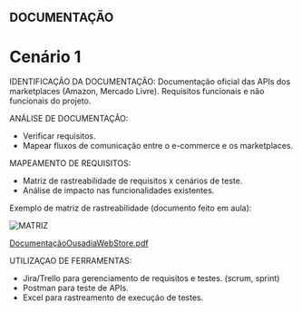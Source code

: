 ## DOCUMENTAÇÃO
<html>
    <head>
    <h1>Cenário 1 </h1> </head>
    <body> 
    IDENTIFICAÇÃO DA DOCUMENTAÇÃO: 
     Documentação oficial das APIs dos marketplaces (Amazon, Mercado Livre).
     Requisitos funcionais e não funcionais do projeto.
    

ANÁLISE DE DOCUMENTAÇÃO:
- Verificar requisitos.
- Mapear fluxos de comunicação entre o e-commerce e os marketplaces.

MAPEAMENTO DE REQUISITOS:
- Matriz de rastreabilidade de requisitos x cenários de teste.
- Análise de impacto nas funcionalidades existentes.

Exemplo de matriz de rastreabilidade (documento feito em aula):

![MATRIZ](https://github.com/user-attachments/assets/30f4bb6f-247f-4f73-9697-9402812d8f89)

[DocumentaçãoOusadiaWebStore.pdf](https://github.com/user-attachments/files/18801478/DocumentacaoOusadiaWebStore.pdf)

UTILIZAÇAO DE FERRAMENTAS:
- Jira/Trello para gerenciamento de requisitos e testes. (scrum, sprint)
- Postman para teste de APIs.
- Excel para rastreamento de execução de testes.


</body>
</html>